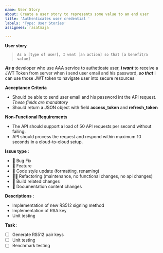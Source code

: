 ```yaml
---
name: User Story
about: Create a user story to represents some value to an end user
title: 'Authenticates user credential '
labels: 'Type: User Stories'
assignees: rasatmaja

---
```


**User story**
> ``As a [type of user], I want [an action] so that [a benefit/a value]``

***As a*** developer who use AAA service to autheticate user, ***i want*** to receive a JWT Token from server when i send user email and his password, ***so that*** i can use those JWT token to navigate user into secure resources 

**Acceptance Criteria**
- Should be able to send user email and his password int the API request. *These fields are mandatory* 
- Should return a JSON object with field **access_token** and **refresh_token**

**Non-Functional Requirements**
- The API should support a load of 50 API requests per second without failing.
- API should process the request and respond within maximum 10 seconds in a cloud-to-cloud setup.

**Issue type** :  

- 🐞 Bug Fix
- 🦌 Feature
- 🤴 Code style update (formatting, renaming)
- 🏇🏼 Refactoring (maintenance, no functional changes, no api changes)
- 🏅 Build related changes
- 🦧 Documentation content changes


**Descriptions** :  

- Implementation of new RS512 signing method
- Implementation of RSA key
- Unit testing 

**Task** :
- [ ] Generate RS512 pair keys
- [ ] Unit testing
- [ ] Benchmark testing
